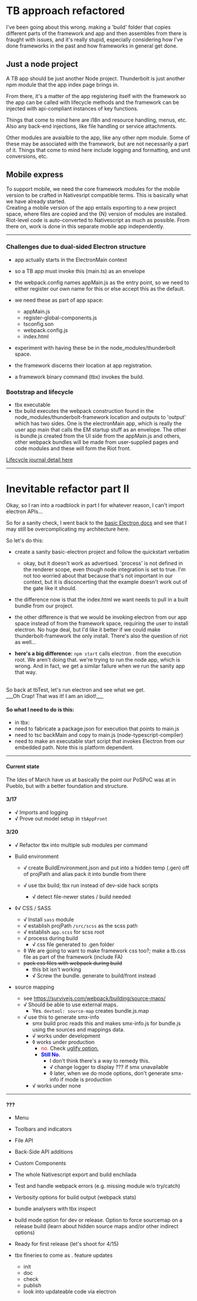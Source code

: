 
# TB approach refactored

I've been going about this wrong.
making a 'build' folder that copies different
parts of the framework and app and then assembles
from there is fraught with issues, and it's
really stupid, especially considering how I've
done frameworks in the past and how frameworks
in general get done.

## Just a node project

A TB app should be just another Node project.
Thunderbolt is just another npm module that the
app index page brings in.

From there, it's a matter of the app registering
itself with the framework so the app can be
called with lifecycle methods and the framework
can be injected with api-compliant instances of
key functions.

Things that come to mind here are i18n and resource 
handling, menus, etc. 
Also any back-end injections, like file handling
or service attachments.

Other modules are avaialble to the app, like 
any other npm module.  Some of these may be
associated with the framework, but are not
necessarily a part of it.  Things that come
to mind here include logging and formatting, and
unit conversions, etc.

## Mobile express
To support mobile, we need the core framework modules
for the mobile version to be crafted in Nativesript
compatible terms.  This is basically what we have already
started.  
Creating a mobile version of the app entails exporting 
to a new project space, where files are copied and the
{N} version of modules are installed.
Riot-level code is auto-converted to Nativescript
as much as possible.  From there on, work is done
in this separate mobile app independently.

---------------
### Challenges due to dual-sided Electron structure

- app actually starts in the ElectronMain context
- so a TB app must invoke this (main.ts) as an envelope
- the webpack.config names appMain.js as the entry point,
so we need to either register our own name for this or else
accept this as the default.
- we need these as part of app space:
    - appMain.js
    - register-global-components.js
    - tsconfig.son
    - webpack.config.js
    - index.html
    
- experiment with having these be in the node_modules/thunderbolt space.
- the framework discerns their location at app registration.
- a framework binary command (tbx) invokes the build.


### Bootstrap and lifecycle

- tbx executable
- tbx build executes the webpack construction found in the node_modules/thunderbolt-framework
location and outputs to 'output' which has two sides. One is the electronMain app, which
is really the user app main that calls the EM startup stuff as an envelope.
The other is bundle.js created from the UI side from the appMain.js and others,
other webpack bundles will be made from user-supplied pages and code modules
and these will form the Riot front.
  
[Lifecycle journal detail here](lifecycle%20overview.md)

---------------
# Inevitable refactor part II
Okay, so I ran into a roadblock in part I
for whatever reason, I can't import electron APIs... <sigh>

So for a sanity check, I went back to the [basic Electron
docs]('https://www.electronjs.org/docs/tutorial/quick-start') 
and see that I may still be overcomplicating my architecture
here.

So let's do this:
- create a sanity basic-electron project and follow the
quickstart verbatim
  - okay, but it doesn't work as advertised.  'process' is not defined
  in the renderer scope, even though node integration is set to true.
  I'm not too worried about that because that's not important in our
  context, but it is disconcerting that the example doesn't work out
  of the gate like it should.  
    

- the difference now is that the index.html we want needs
to pull in a built bundle from our project.
- the other difference is that we would be invoking electron from
our app space instead of from the framework space, requiring the
  user to install electron.  No huge deal, but I'd like it better
  if we could make thunderbolt-framework the only install.
  There's also the question of riot as well...
  
- __here's a big difference:__ `npm start` calls electron . from the execution root.
We aren't doing that.  we're trying to run the node app, which is wrong.
And in fact, we get a similar failure when we run the sanity app that way.
<br/>
So back at tbTest, let's run electron and see what we get.<br/>
___Oh Crap! That was it!  I am an idiot!___   
  
#### So what I need to do is this:
- in tbx:
- need to fabricate a package.json for execution that points to main.js
- need to tsc backMain and copy to main.js (node-typescript-compiler)
- need to make an executable start script that invokes Electron from
our embedded path.  Note this is platform dependent.

---------------------
#### Current state
The Ides of March have us at basically the point our PoSPoC was at
in Pueblo, but with a better foundation and structure.

#### 3/17
- √ Imports and logging 
- √ Prove out model setup in `tbAppFront`
  
#### 3/20
- √ Refactor tbx into multiple sub modules per command
- Build environment
  - √ create BuildEnvironment.json and put into a hidden temp (.gen) off of
  projPath and alias pack it into bundle from there
  
  - √ use tbx build; tbx run instead of dev-side hack scripts
    - √ detect file-newer states / build needed
  
- ◊√ CSS / SASS
  - √ Install `sass` module
  - √ establish projPath `/src/scss` as the scss path
  - √ establish `app.scss` for scss root
  - √ process during build  
      - √ css file generated to .gen folder
  - ◊ We are going to want to make framework css too?; make a tb.css file
  as part of the framework (include FA)
  -  <del>pack css files with webpack during build</del>
      - this bit isn't working
      - √ Screw the bundle.  generate to build/front instead
  

- source mapping
  - see https://survivejs.com/webpack/building/source-maps/
  - √ Should be able to use external maps.
    - Yes. `devtool: source-map` creates bundle.js.map
  - √ use this to generate smx-info
    - smx build proc reads this and makes smx-info.js for bundle.js
    using the sources and mappings data.
    - √ works under development
    - ◊ works under production
        - <span style="color:red;">no.</span> Check [uglify option.](https://v4.webpack.js.org/plugins/uglifyjs-webpack-plugin/#sourcemap)
        - <span style="color:blue;"><b>Still No.</b></span>
          - I don't think there's a way to remedy this.
          - √ change logger to display ??? if smx unavailable
          - ◊ later, when we do mode options, don't generate smx-info if mode is production
    - √ works under none

--------------

#### ???
- Menu
- Toolbars and indicators

- File API

- Back-Side API additions
- Custom Components

- The whole Nativescript export and build enchilada


- Test and handle webpack errors (e.g. missing module w/o try/catch)
- Verbosity options for build output (webpack stats)
- bundle analysers with tbx inspect <type>

- build mode option for dev or release.  Option to force sourcemap
on a release build (learn about hidden source maps and/or other indirect options)
  


- Ready for first release  (let's shoot for 4/15)
  
- tbx fineries to come as . feature updates
  - init
  - doc
  - check
  - publish
  - look into updateable code via electron  

  
  
  
  
